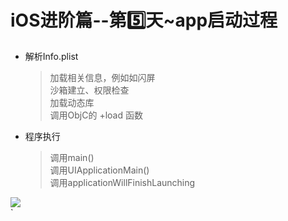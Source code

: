 # iOS进阶篇--第5️⃣天~app启动过程


* 解析Info.plist<br>
    > 加载相关信息，例如如闪屏 <br>
    > 沙箱建立、权限检查<br>
加载动态库<br>
调用ObjC的 +load 函数<br>
* 程序执行<br>
    > 调用main()<br>
    > 调用UIApplicationMain()<br>
    > 调用applicationWillFinishLaunching<br>




![](https://github.com/liyuunxiangGit/iOS--InterviewQuestions/blob/master/imageFile/app启动过程.PNG)<br>
`